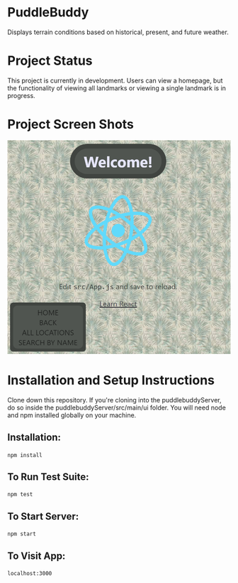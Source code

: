 # PuddleBuddy

Displays terrain conditions based on historical, present, and future weather.

# Project Status

This project is currently in development. Users can view a homepage, but the functionality of viewing all landmarks or viewing a single landmark is in progress.


# Project Screen Shots

<img src=public/puddlebuddyHome.PNG/>



# Installation and Setup Instructions

Clone down this repository. If you're cloning into the puddlebuddyServer, do so inside the puddlebuddyServer/src/main/ui folder. You will need node and npm installed globally on your machine.

## Installation:

`npm install`

## To Run Test Suite:

`npm test`

## To Start Server:

`npm start`

## To Visit App:

`localhost:3000`
